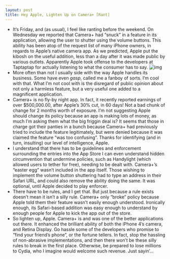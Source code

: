 ```yaml
---
layout: post
title: Hey Apple, Lighten Up on Camera+ [Rant]
---
```

* It’s Friday, and (as usual), I feel like ranting before the weekend. On Wednesday we reported that Camera+ had “snuck” in a feature in its application, allowing the user to shutter using the volume buttons. This ability has been atop of the request list of many iPhone owners, in regards to Apple’s native camera app. As we predicted, Apple put the kibosh on the useful addition, less than a day after it was made public by various outlets. Apparently Apple took offense to the developers at Taptaptap for actually listening to what the consumer has to say.
![img](http://media.idownloadblog.com/wp-content/uploads/2010/08/Rejected.jpg)
* More often than not I usually side with the way Apple handles its business. Some have even *gasp*, called me a fanboy of sorts. I’m cool with that. What I’m not cool with is the disregard of public opinion about not only a harmless feature, but a very useful one added to a magnificent application.
* Camera+ is no fly-by night app. In fact, it recently reported earnings of over $500,000.00, after Apple’s 30% cut, in 60 days! Not a bad chunk of change for 2 months worth of exposure. I’m not suggesting Apple should change its policy because an app is making lots of money, as much I’m asking them what the big friggin deal is? It seems that those in charge got their panties in a bunch because Camera+ had previously tried to include the feature legitimately, but were denied because it was claimed the feature “was too confusing”. Thanks for identifying (and in turn, insulting) our level of intelligence, Apple.
* I understand that there has to be guidelines and enforcement surrounding the entries into the App Store I can even understand hidden circumvention that undermine policies, such as Handylight (which allowed users to tether for free), needing to be dealt with. Camera+’s “easter egg” wasn’t included in the app itself. Those wishing to implement the volume button shuttering had to type an address in their Safari URL, and could also remove the ability doing the same. It was optional, until Apple decided to play enforcer.
* There have to be rules, and I get that. But just because a rule exists doesn’t mean it isn’t a silly rule. Camera+ only “broke” policy because Apple told them their feature wasn’t easily enough understood. Ironically enough, its Safari-based addition was easy enough to understand by enough people for Apple to kick the app out of the store.
* So lighten up, Apple. Camera+ is and was one of the better applications out there. It enhanced the brilliant ability of both the iPhone 4’s camera, and Retina Display. Go hassle some of the developers who promise to “find your friend’s phone”, or the fortune tellers. In fact, stop the hassling of non-abrasive implementations, and then there won’t be these silly rules to break in the first place. Otherwise, be prepared to lose millions to Cydia, who I imagine would welcome such revenue. Just sayin’…

